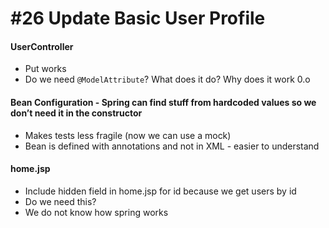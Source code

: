 # #26 Update Basic User Profile

#### UserController
  * Put works
  * Do we need `@ModelAttribute`? What does it do? Why does it work 0.o


#### Bean Configuration - Spring can find stuff from hardcoded values so we don’t need it in the constructor
  * Makes tests less fragile (now we can use a mock)
  * Bean is defined with annotations and not in XML - easier to understand

#### home.jsp
  * Include hidden field in home.jsp for id because we get users by id
  * Do we need this?
  * We do not know how spring works
